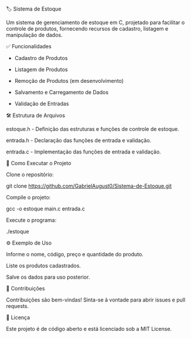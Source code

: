 🏷️ Sistema de Estoque

Um sistema de gerenciamento de estoque em C, projetado para facilitar o controle de produtos, fornecendo recursos de cadastro, listagem e manipulação de dados.

✅ Funcionalidades

- Cadastro de Produtos

- Listagem de Produtos

- Remoção de Produtos (em desenvolvimento)

- Salvamento e Carregamento de Dados

- Validação de Entradas

🛠️ Estrutura de Arquivos

estoque.h - Definição das estruturas e funções de controle de estoque.

entrada.h - Declaração das funções de entrada e validação.

entrada.c - Implementação das funções de entrada e validação.

🚀 Como Executar o Projeto

Clone o repositório:

git clone https://github.com/GabrielAugust0/Sistema-de-Estoque.git

Compile o projeto:

gcc -o estoque main.c entrada.c

Execute o programa:

./estoque

⚙️ Exemplo de Uso

Informe o nome, código, preço e quantidade do produto.

Liste os produtos cadastrados.

Salve os dados para uso posterior.

🤝 Contribuições

Contribuições são bem-vindas! Sinta-se à vontade para abrir issues e pull requests.

📝 Licença

Este projeto é de código aberto e está licenciado sob a MIT License.
